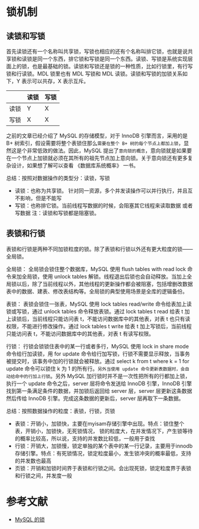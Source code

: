# 锁机制

## 读锁和写锁

首先读锁还有一个名称叫共享锁，写锁也相应的还有个名称叫排它锁，也就是说共享锁和读锁是同一个东西，排它锁和写锁是同一个东西。读锁、写锁是系统实现层面上的锁，也是最基础的锁。读锁和写锁还是锁的一种性质，比如行锁里，有行写锁和行读锁。MDL 锁里也有 MDL 写锁和 MDL 读锁。读锁和写锁的加锁关系如下，Y 表示可以共存，X 表示互斥。

|  | 读锁 | 写锁 |
| --- | --- | --- |
| 读锁 | Y | X |
| 写锁 | X | X |

之前的文章已经介绍了 MySQL 的存储模型，对于 InnoDB 引擎而言，采用的是 B+ 树索引，假设需要将整个表锁住那么`需要在整个 B+ 树的每个节点上都加上锁`，显然这是个非常低效的做法。因此，MySQL 提出了`意向锁的概念`，意向锁就是如果要在一个节点上加锁就必须在其所有的祖先节点加上意向锁。关于意向锁还有更多复杂设计，如果想了解可以查看 《数据库系统概率》 一书。


总结：按照对数据操作的类型分：读锁，写锁

- 读锁：也称为共享锁。 针对同一资源，多个并发读操作可以并行执行，并且互不影响，但是不能写
- 写锁：也称排它锁。当前线程写数据的时候，会阻塞其它线程来读取数据 或者 写数据
注：读锁和写锁都是阻塞锁。

## 表锁和行锁

表锁和行锁是两种不同加锁粒度的锁。除了表锁和行锁以外还有更大粒度的锁——全局锁。

全局锁： 全局锁会锁住整个数据库，MySQL 使用 flush tables with read lock 命令来加全局锁，使用 unlock tables 解锁。线程退出后锁也会自动释放。当加上全局锁以后，除了当前线程以外，其他线程的更新操作都会被阻塞，包括增删改数据表中的数据、建表、修改表结构等。全局锁的典型使用场景是全库的逻辑备份。

表锁： 表锁会锁住一张表，MySQL 使用 lock tables  read/write 命令给表加上读锁或写锁，通过 unlock tables 命令释放表锁。通过 lock tables t read 给表 t 加上读锁后，当前线程只能访问表 t，不能访问数据库中的其他表，对表 t 也只有读权限，不能进行修改操作。通过 lock tables t write 给表 t 加上写锁后，当前线程只能访问表 t，不能访问数据库中的其他表，对表 t 有读写权限。

行锁： 行锁会锁锁住表中的某一行或者多行，MySQL 使用 lock in share mode 命令给行加读锁，用 for update 命令给行加写锁，行锁不需要显示释放，当事务被提交时，该事务中加的行锁就会被释放。通过 select k from t where k = 1 for update 命令可以锁住 k 为 1 的所有行。`另外当使用 update 命令更新表数据时，会自动给命中的行加上行锁`。另外 MySQL 加行锁时并不是一次性把所有的行都加上锁，执行一个 update 命令之后，server 层将命令发送给 InnoDB 引擎，InnoDB 引擎找到第一条满足条件的数据，并加锁后返回给 server 层，server 层更新这条数据然后传给 InnoDB 引擎。完成这条数据的更新后，server 层再取下一条数据。


总结：按照数据操作的粒度：表锁，行锁，页锁

- 表锁：开销小，加锁快，主要在myisam存储引擎中出现。特点：锁住整个表，开销小，加锁快，无死锁情况， 锁的粒度大，在并发情况下，产生锁等待的概率比较高，所以说，支持的并发数比较低，一般用于查找
- 行锁：开销大，加锁慢，锁定单独的某个表中的某一行记录，主要用于innodb存储引擎。特点：有死锁情况，锁定粒度最小，发生锁冲突的概率最低，支持的并发数也最高
- 页锁：开销和加锁时间界于表锁和行锁之间。会出现死锁，锁定粒度界于表锁和行锁之间，并发度一般

# 参考文献

* [MySQL 的锁](https://juejin.im/post/5d7f8cede51d4561fd6cb58f)

